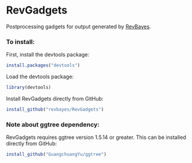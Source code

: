 # RevGadgets

Postprocessing gadgets for output generated by [RevBayes](http://www.revbayes.com).

### To install: 

First, install the devtools package:

```R
install.packages("devtools")
```

Load the devtools package:

```R
library(devtools)
```

Install RevGadgets directly from GitHub:

```R
install_github("revbayes/RevGadgets")
```

### Note about ggtree dependency:

RevGadgets requires ggtree version 1.5.14 or greater.
This can be installed directly from GitHub:

```R
install_github("GuangchuangYu/ggtree")
```

